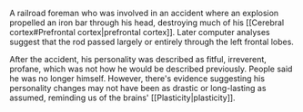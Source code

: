 A railroad foreman who was involved in an accident where an explosion propelled an iron bar through his head, destroying much of his [[Cerebral cortex#Prefrontal cortex|prefrontal cortex]]. Later computer analyses suggest that the rod passed largely or entirely through the left frontal lobes. 

After the accident, his personality was described as fitful, irreverent, profane, which was not how he would be described previously. People said he was no longer himself. However, there's evidence suggesting his personality changes may not have been as drastic or long-lasting as assumed, reminding us of the brains' [[Plasticity|plasticity]].

